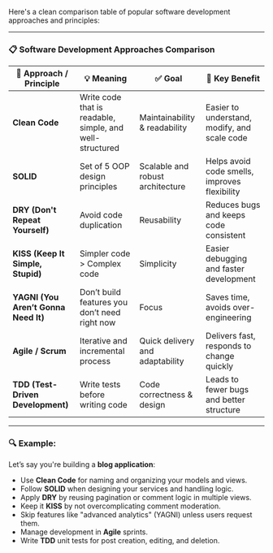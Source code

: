 Here's a clean comparison table of popular software development approaches and principles:

---

### 📋 **Software Development Approaches Comparison**

| 🧠 **Approach / Principle** | 💡 **Meaning** | ✅ **Goal** | 🧰 **Key Benefit** |
|-----------------------------|----------------|-------------|--------------------|
| **Clean Code**              | Write code that is readable, simple, and well-structured | Maintainability & readability | Easier to understand, modify, and scale code |
| **SOLID**                   | Set of 5 OOP design principles | Scalable and robust architecture | Helps avoid code smells, improves flexibility |
| **DRY (Don't Repeat Yourself)** | Avoid code duplication | Reusability | Reduces bugs and keeps code consistent |
| **KISS (Keep It Simple, Stupid)** | Simpler code > Complex code | Simplicity | Easier debugging and faster development |
| **YAGNI (You Aren’t Gonna Need It)** | Don’t build features you don’t need right now | Focus | Saves time, avoids over-engineering |
| **Agile / Scrum**           | Iterative and incremental process | Quick delivery and adaptability | Delivers fast, responds to change quickly |
| **TDD (Test-Driven Development)** | Write tests before writing code | Code correctness & design | Leads to fewer bugs and better structure |

---

### 🔍 Example:
Let’s say you're building a **blog application**:
- Use **Clean Code** for naming and organizing your models and views.
- Follow **SOLID** when designing your services and handling logic.
- Apply **DRY** by reusing pagination or comment logic in multiple views.
- Keep it **KISS** by not overcomplicating comment moderation.
- Skip features like "advanced analytics" (YAGNI) unless users request them.
- Manage development in **Agile** sprints.
- Write **TDD** unit tests for post creation, editing, and deletion.

